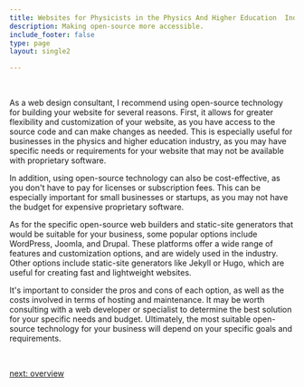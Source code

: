```yaml
---
title: Websites for Physicists in the Physics And Higher Education  Industry
description: Making open-source more accessible.
include_footer: false
type: page
layout: single2

---
```


<br>
<p>
As a web design consultant, I recommend using open-source technology for building your website for several reasons. First, it allows for greater flexibility and customization of your website, as you have access to the source code and can make changes as needed. This is especially useful for businesses in the physics and higher education industry, as you may have specific needs or requirements for your website that may not be available with proprietary software.

In addition, using open-source technology can also be cost-effective, as you don't have to pay for licenses or subscription fees. This can be especially important for small businesses or startups, as you may not have the budget for expensive proprietary software.

As for the specific open-source web builders and static-site generators that would be suitable for your business, some popular options include WordPress, Joomla, and Drupal. These platforms offer a wide range of features and customization options, and are widely used in the industry. Other options include static-site generators like Jekyll or Hugo, which are useful for creating fast and lightweight websites.

It's important to consider the pros and cons of each option, as well as the costs involved in terms of hosting and maintenance. It may be worth consulting with a web developer or specialist to determine the best solution for your specific needs and budget. Ultimately, the most suitable open-source technology for your business will depend on your specific goals and requirements.

<br>

<a href="https://workdojos.com/physicist/overview">next: overview</a>
<br>
</p>
